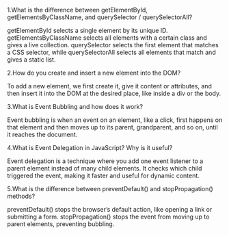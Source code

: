 1.What is the difference between getElementById, getElementsByClassName, and querySelector / querySelectorAll?
>>>>
getElementById selects a single element by its unique ID. getElementsByClassName selects all elements with a certain class and gives a live collection. querySelector selects the first element that matches a CSS selector, while querySelectorAll selects all elements that match and gives a static list.


2.How do you create and insert a new element into the DOM?
>>>>
To add a new element, we first create it, give it content or attributes, and then insert it into the DOM at the desired place, like inside a div or the body.


3.What is Event Bubbling and how does it work?
>>>>
Event bubbling is when an event on an element, like a click, first happens on that element and then moves up to its parent, grandparent, and so on, until it reaches the document.


4.What is Event Delegation in JavaScript? Why is it useful?
>>>>
Event delegation is a technique where you add one event listener to a parent element instead of many child elements. It checks which child triggered the event, making it faster and useful for dynamic content.


5.What is the difference between preventDefault() and stopPropagation() methods?
>>>>
preventDefault() stops the browser’s default action, like opening a link or submitting a form. stopPropagation() stops the event from moving up to parent elements, preventing bubbling.
